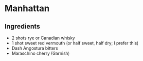 Manhattan
=========

Ingredients
-----------

- 2 shots rye or Canadian whisky
- 1 shot sweet red vermouth (or half sweet, half dry; I prefer this)
- Dash Angostura bitters
- Maraschino cherry (Garnish)

